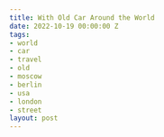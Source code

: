 ```yaml
---
title: With Old Car Around the World
date: 2022-10-19 00:00:00 Z
tags:
- world
- car
- travel
- old
- moscow
- berlin
- usa
- london
- street
layout: post
---
```



